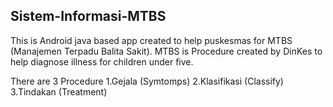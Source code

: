 ## Sistem-Informasi-MTBS
This is Android java based app created to help puskesmas for MTBS (Manajemen Terpadu Balita Sakit).
MTBS is Procedure created by DinKes to help diagnose illness for children under five. 

There are 3 Procedure 
1.Gejala (Symtomps)
2.Klasifikasi (Classify)
3.Tindakan (Treatment)


